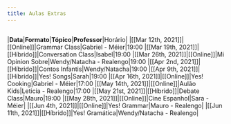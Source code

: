 ```yaml
---
title: Aulas Extras
---
```


## 
|**Data**|**Formato**|**Tópico**|**Professor**|Horário|
|[[Mar 12th, 2021]]|[[Online]]|Grammar Class|Gabriel - Méier|19:00
|[[Mar 19th, 2021]]|[[Híbrido]]|Conversation Class|Isabel|19:00
|[[Mar 26th, 2021]]|[[Online]]|Mi Opinion Sobre|Wendy/Natacha - Realengo|19:00
|[[Apr 2nd, 2021]]|[[Híbrido]]|Contos Infantis|Wendy/Natacha|19:00
|[[Apr 9th, 2021]]|[[Híbrido]]|Yes! Songs|Sarah|19:00
|[[Apr 16th, 2021]]|[[Online]]|Yes! Cooking|Gabriel - Méier|17:00
|[[May 14th, 2021]]|[[Online]]|Aulão Kids|Leticia - Realengo|17:00
|[[May 21st, 2021]]|[[Híbrido]]|Debate Class|Mauro|19:00
|[[May 28th, 2021]]|[[Online]]|Cine Espanhol|Sara - Méier|
|[[Jun 4th, 2021]]|[[Online]]|Yes! Grammar|Mauro - Realengo|
|[[Jun 11th, 2021]]|[[Híbrido]]|Yes! Gramática|Wendy/Natacha - Realengo|
##
